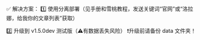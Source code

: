 ✅ 解决方案：
1️⃣ 使用分离部署（见手册和雪桃教程，发送关键词“官网”或“洛拉娜，给我你的文章列表”获取）

2️⃣ 升级到 v1.5.0dev 测试版（⚠️有数据丢失风险）
❗升级前请备份 data 文件夹！